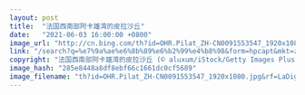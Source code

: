 ```yaml
---
layout: post
title:  "法国西南部阿卡雄湾的皮拉沙丘"
date:   "2021-06-03 16:00:00 +0800"
image_url: "http://cn.bing.com/th?id=OHR.Pilat_ZH-CN0091553547_1920x1080.jpg&rf=LaDigue_1920x1080.jpg&pid=hp"
link: "/search?q=%e7%9a%ae%e6%8b%89%e6%b2%99%e4%b8%98&form=hpcapt&mkt=zh-cn"
copyright: "法国西南部阿卡雄湾的皮拉沙丘 (© aluxum/iStock/Getty Images Plus)"
image_hash: "285e8448a8df8ebf66c1661dc0cf5689"
image_filename: "th?id=OHR.Pilat_ZH-CN0091553547_1920x1080.jpg&rf=LaDigue_1920x1080.jpg&pid=hp"
---
```

